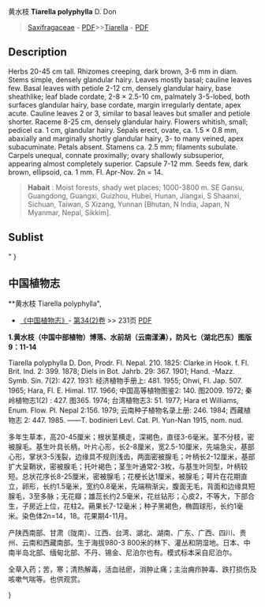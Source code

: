黄水枝 **Tiarella polyphylla** D. Don

> [Saxifragaceae](http://www.iplant.cn/info/Saxifragaceae?t=foc) - [PDF](http://www.iplant.cn/foc/pdf/Saxifragaceae.pdf)>>[Tiarella](http://www.iplant.cn/info/Tiarella?t=foc) - [PDF](http://www.iplant.cn/foc/pdf/Tiarella.pdf)

## Description

Herbs 20-45 cm tall. Rhizomes creeping, dark brown, 3-6 mm in diam. Stems simple, densely glandular hairy. Leaves mostly basal; cauline leaves few. Basal leaves with petiole 2-12 cm, densely glandular hairy, base sheathlike; leaf blade cordate, 2-8 × 2.5-10 cm, palmately 3-5-lobed, both surfaces glandular hairy, base cordate, margin irregularly dentate, apex acute. Cauline leaves 2 or 3, similar to basal leaves but smaller and petiole shorter. Raceme 8-25 cm, densely glandular hairy. Flowers whitish, small; pedicel ca. 1 cm, glandular hairy. Sepals erect, ovate, ca. 1.5 × 0.8 mm, abaxially and marginally shortly glandular hairy, 3- to many veined, apex subacuminate. Petals absent. Stamens ca. 2.5 mm; filaments subulate. Carpels unequal, connate proximally; ovary shallowly subsuperior, appearing almost completely superior. Capsule 7-12 mm. Seeds few, dark brown, ellipsoid, ca. 1 mm. Fl. Apr-Nov. 2n = 14.


> **Habait** : 
> Moist forests, shady wet places; 1000-3800 m. SE Gansu, Guangdong, Guangxi, Guizhou, Hubei, Hunan, Jiangxi, S Shaanxi, Sichuan, Taiwan, S Xizang, Yunnan [Bhutan, N India, Japan, N Myanmar, Nepal, Sikkim].


## Sublist
"
}
## 中国植物志

**黄水枝 Tiarella polyphylla",

* [《中国植物志》](http://www.iplant.cn/frps)- [第34(2)卷](http://www.iplant.cn/frps/vol/34(2)) >> 231页 [PDF](http://www.iplant.cn/frps/pdf/34(2)/231.PDF)


**1.黄水枝（中国中部植物）博落、水前胡（云南漾濞），防风七（湖北巴东）图版9：11-14**

Tiarella polyphylla D. Don, Prodr. Fl. Nepal. 210. 1825: Clarke in Hook. f. Fl. Brit. Ind. 2: 399. 1878; Diels in Bot. Jahrb. 29: 367. 1901; Hand. -Mazz. Symb. Sin. 7(2): 427. 1931: 经济植物手册上: 481. 1955; Ohwi, Fl. Jap. 507. 1965; Hara, Fl. E. Himal. 117. 1966; 中国高等植物图鉴2: 140. 图2009. 1972; 秦岭植物志1(2) : 427. 图365. 1974; 台湾植物志3: 51. 1977; Hara et Williams, Enum. Flow. Pl. Nepal 2:156. 1979; 云南种子植物名录上册: 246. 1984; 西藏植物志 2: 447. 1985. ——T. bodinieri Levl. Cat. Pl. Yun-Nan 1915, nom. nud.

多年生草本，高20-45厘米；根状茎横走，深褐色，直径3-6毫米。茎不分枝，密被腺毛。基生叶具长柄，叶片心形，长2-8厘米，宽2.5-10厘米，先端急尖，基部心形，掌状3-5浅裂，边缘具不规则浅齿，两面密被腺毛；叶柄长2-12厘米，基部扩大呈鞘状，密被腺毛；托叶褐色；茎生叶通常2-3枚，与基生叶同型，叶柄较短。总状花序长8-25厘米，密被腺毛；花梗长达1厘米，被腺毛；萼片在花期直立，卵形，长约1.5毫米，宽约0.8毫米，先端稍渐尖，腹面无毛，背面和边缘具短腺毛，3至多脉；无花瓣；雄蕊长约2.5毫米，花丝钻形；心皮2，不等大，下部合生，子房近上位，花柱2。蒴果长7-12毫米；种子黑褐色，椭圆球形，长约1毫米。染色体2n=14，18。花果期4-11月。

产陕西南部、甘肃（陇南）、江西、台湾、湖北、湖南、广东、广西、四川、贵州、云南和西藏南部。生于海拔980-3 800米的林下、灌丛和阴湿地。日本、中南半岛北部、缅甸北部、不丹、锡金、尼泊尔也有。模式标本采自尼泊尔。

全草入药；苦，寒；清热解毒，活血祛瘀，消肿止痛；主治痈疖肿毒、跌打损伤及咳嗽气喘等。也供观赏。

}